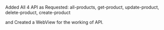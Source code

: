 Added All 4 API as Requested:
all-products, get-product, update-product, delete-product, create-product

and Created a WebView for the working of API.
